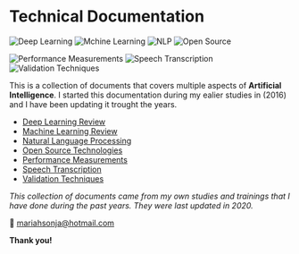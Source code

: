 # Technical Documentation

![Deep Learning](https://img.shields.io/badge/AI-Deep%20Learning-brightgreen.svg)
![Mchine Learning](https://img.shields.io/badge/AI-Machine%20Learning-9cf)
![NLP](https://img.shields.io/badge/AI-NLP-orange)
![Open Source](https://img.shields.io/badge/AI-Open%20Source-blueviolet)

![Performance Measurements](https://img.shields.io/badge/AI-Performance%20Measurements-pink)
![Speech Transcription](https://img.shields.io/badge/AI-Speech%20Transcription-red)
![Validation Techniques](https://img.shields.io/badge/AI-Validation%20Techniques-blue)

This is a collection of documents that covers multiple aspects of **Artificial Intelligence**. I started this documentation during my ealier studies in (2016) and I have been updating it trought the years. 

- [Deep Learning Review](./deep-learning.md)
- [Machine Learning Review](./machine-learning.md)
- [Natural Language Processing](./natural-laguage-processing.md)
- [Open Source Technologies](./open-source-technologies.md)
- [Performance Measurements](./performance-measurements.md)
- [Speech Transcription](./voice.md)
- [Validation Techniques](./validation-techniques.md)


*This collection of documents came from my own studies and trainings that I have done during the past years. They were last updated in 2020.*

:email: mariahsonja@hotmail.com

**Thank you!**
